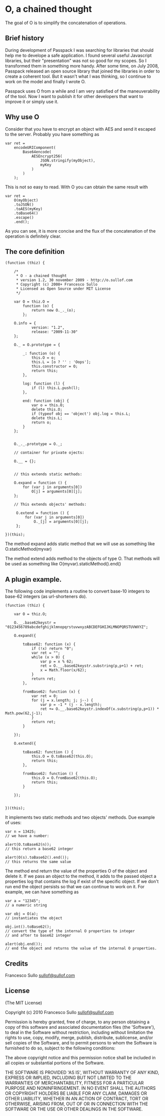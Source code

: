 O, a chained thought
====================

The goal of O is to simplify the concatenation of operations.

## Brief history

During development of Passpack I was searching for libraries that should help me to 
develope a safe application. I found several useful Javascript libraries, but their 
"presentation" was not so good for my scopes. So I transformed them in something more 
handy. After some time, on July 2008, Passpack released an open source library that 
joined the libraries in order to create a coherent tool. But it wasn't what I was 
thinking, so I continue to work on the model and finally I wrote O.

Passpack uses O from a while and I am very satisfied of the maneuverability of the tool. 
Now I want to publish it for other developers that want to improve it or simply use it.

## Why use O

Consider that you have to encrypt an object with AES and send it escaped to the server. 
Probably you have something as

	var ret = 
	    encodeURIComponent(
	        Base64encode(
	            AESEncrypt256(
	                JSON.stringify(myObject),
	                myKey
	            )
	        )
	    );
	    
This is not so easy to read. With O you can obtain the same result with

	var ret = 
	    O(myObject)
	    .toJSON()
	    .toAES(myKey)
	    .toBase64()
	    .escape()
	    .end();

As you can see, it is more concise and the flux of the concatenation of the 
operation is definitely clear.

## The core definition

	(function (thiz) {
	 
	    /*
	     * O - a chained thought
	     * version 1.2, 30 november 2009 - http://o.sullof.com
	     * Copyright (c) 2008+ Francesco Sullo
	     * Licensed as Open Source under MIT License
	     */
	 
	    var O = thiz.O = 
	        function (o) {
	            return new O._._(o);
	        };
	     
	    O.info = {
	            version: "1.2",
	            release: "2009-11-30"
	    };
	 
	    O._ = O.prototype = {
	 
	        _: function (o) {
	            this.O = o;
	            this.L = [o ? '' : 'Oops'];
	            this.constructor = O;
	            return this;
	        },
	 
	        log: function (l) {
	            if (l) this.L.push(l);
	        },
	 
	        end: function (obj) {
	            var o = this.O;
	            delete this.O;
	            if (typeof obj == 'object') obj.log = this.L;
	            delete this.L;
	            return o;
	        }
	    };
	 
	 
	    O._._.prototype = O._;
	 
	    // container for private ojects:
	     
	    O.__ = {};
	 
	     
	    // this extends static methods:
	 
	    O.expand = function () {
	        for (var j in arguments[0])
	            O[j] = arguments[0][j];
	    };
	 
	    // This extends objects' methods:
	 
	     O.extend = function () {
	         for (var j in arguments[0])
	             O._[j] = arguments[0][j];
	     };
	 
	})(this);
	
The method expand adds static method that we will use as something 
like O.staticMethod(myvar)

The method extend adds method to the objects of type O. That methods 
will be used as something like O(myvar).staticMethod().end()

## A plugin example.

The following code implements a routine to convert base-10 integers to 
base-62 integers (as url-shorteners do).


	(function (thiz) {
	     
	    var O = thiz.O;
	     
	    O.__.base62keystr = "0123456789abcdefghijklmnopqrstuvwxyzABCDEFGHIJKLMNOPQRSTUVWXYZ";
	     
	    O.expand({
	     
	        toBase62: function (x) {
	            if (!x) return "0";
	            var ret = "";
	            while (x > 0) {
	                var p = x % 62;
	                ret = O.__.base62keystr.substring(p,p+1) + ret;
	                x = Math.floor(x/62);
	            }
	            return ret;
	        },
	         
	        fromBase62: function (x) {
	            var ret = 0;
	            for (j = x.length; j; j--) {
	                var p = -1 * (j - x.length);
	                ret += O.__.base62keystr.indexOf(x.substring(p,p+1)) * Math.pow(62,j-1);
	            }
	            return ret;
	        }
	         
	    });
	 
	    O.extend({
	         
	        toBase62: function () {
	            this.O = O.toBase62(this.O);
	            return this;
	        },
	         
	        fromBase62: function () {
	            this.O = O.fromBase62(this.O);
	            return this;
	        }
	         
	    });
	     
	     
	})(this);
	
It implements two static methods and two objects' methods. Due example of uses:


	var n = 13425;
	// we have a number:
	 
	alert(O.toBase62(n));
	// this return a base62 integer
	 
	alert(O(s).toBase62().end()); 
	// this returns the same value

The method end return the value of the properties O of the object and delete it. 
If we pass an object to the method, it adds to the passed object a properties log 
that contains the log if exist of the specific object. If we don't run end the object 
persists so that we can continue to work on it. For example, we can have something as

	var a = "12345";
	// a numeric string
	 
	var obj = O(a);
	// instantiates the object
	 
	obj.int().toBase62();
	// convert the type of the internal O properties to integer 
	// and after to base62 integer
	 
	alert(obj.end());
	// end the object and returns the value of the internal O properties.
	
## Credits

Francesco Sullo <sullof@sullof.com>

## License 

(The MIT License)

Copyright (c) 2010 Francesco Sullo <sullof@sullof.com>

Permission is hereby granted, free of charge, to any person obtaining
a copy of this software and associated documentation files (the
'Software'), to deal in the Software without restriction, including
without limitation the rights to use, copy, modify, merge, publish,
distribute, sublicense, and/or sell copies of the Software, and to
permit persons to whom the Software is furnished to do so, subject to
the following conditions:

The above copyright notice and this permission notice shall be
included in all copies or substantial portions of the Software.

THE SOFTWARE IS PROVIDED 'AS IS', WITHOUT WARRANTY OF ANY KIND,
EXPRESS OR IMPLIED, INCLUDING BUT NOT LIMITED TO THE WARRANTIES OF
MERCHANTABILITY, FITNESS FOR A PARTICULAR PURPOSE AND NONINFRINGEMENT.
IN NO EVENT SHALL THE AUTHORS OR COPYRIGHT HOLDERS BE LIABLE FOR ANY
CLAIM, DAMAGES OR OTHER LIABILITY, WHETHER IN AN ACTION OF CONTRACT,
TORT OR OTHERWISE, ARISING FROM, OUT OF OR IN CONNECTION WITH THE
SOFTWARE OR THE USE OR OTHER DEALINGS IN THE SOFTWARE.
